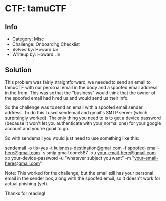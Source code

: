 CTF: tamuCTF
===
## Info
* Category: Misc
* Challenge: Onboarding Checklist
* Solved by: Howard Lin
* Writeup by: Howard Lin
## Solution
This problem was fairly straightforward, we needed to send an email to tamuCTF with our personal email in the body and a spoofed email address in the from. This was so that the "business" would think that the owner of the spoofed email had hired us and would send us their info.

So the challenge was to send an email with a spoofed email sender address. To do this I used sendemail and gmail's SMTP server (which surprsingly worked). The only thing you need to is to get a device password (because it won't let you authenticate with your normal one) for your google account and you're good to go.


So with sendemail you would just need to use something like this:

sendemail -o tls=yes -t buisness-destination@gmail.com -f spoofed-email-here@gmail.com -s smtp.gmail.com:587 -xu your-email-here@gmail.com -xp your-device-password -u "whatever subject you want" -m "your-email-here@gmail.com"

Note: This worked for the challenge, but the email still has your personal email in the sender box, along with the spoofed email, so it doesn't work for actual phishing (yet).

Thanks for reading!

